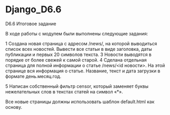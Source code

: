 # Django_D6.6
D6.6 Итоговое задание

В ходе работы с модулем были выполнены следующие задания:

1 Создана новая страница с адресом /news/, на которой выводиться список всех новостей.
Вывести все статьи в виде заголовка, даты публикации и первых 20 символов текста.
3 Новости выводятся в порядке от более свежей к самой старой.
4 Сделана отдельная страница для полной информации о статье /news/<id новости>.
На этой странице вся информация о статье. Название, текст и дата загрузки в формате день.месяц.год.

5 Написан собственный фильтр censor, который заменяет буквы нежелательных слов в текстах статей на символ «*».

Все новые страницы должны использовать шаблон default.html как основу.

